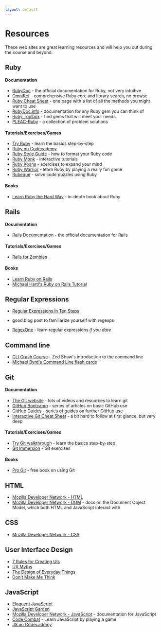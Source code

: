 ```yaml
---
layout: default
---
```


# Resources

These web sites are great learning resources and will help you out during the course and beyond.

## Ruby

#### Documentation

* [RubyDoc](http://ruby-doc.org/) - the official documentation for Ruby, not very intuitive
* [OmniRef](https://www.omniref.com/) - comprehensive Ruby core and library search, no browse
* [Ruby Cheat Sheet](http://overapi.com/ruby/) - one page with a list of all the methods you might want to use
* [RubyDoc.info](http://www.rubydoc.info/) - documentation for any Ruby gem you can think of
* [Ruby Toolbox](https://www.ruby-toolbox.com/) - find gems that will meet your needs
* [PLEAC-Ruby](http://pleac.sourceforge.net/pleac_ruby/index.html) - a collection of problem solutions

#### Tutorials/Exercises/Games

* [Try Ruby](http://tryruby.org/) - learn the basics step-by-step
* [Ruby on Codecademy](http://www.codecademy.com/en/tracks/ruby)
* [Ruby Style Guide](https://github.com/bbatsov/ruby-style-guide) - how to format your Ruby code
* [Ruby Monk](https://rubymonk.com/) - interactive tutorials
* [Ruby Koans](http://rubykoans.com/) - exercises to expand your mind
* [Ruby Warrior](https://www.bloc.io/ruby-warrior/) - learn Ruby by playing a really fun game
* [Rubeque](https://www.rubeque.com/) - solve code puzzles using Ruby

#### Books

* [Learn Ruby the Hard Way](http://ruby.learncodethehardway.org/) - in-depth book about Ruby

## Rails

#### Documentation

* [Rails Documentation](http://api.rubyonrails.org/) - the official documentation for Rails

#### Tutorials/Exercises/Games

* [Rails for Zombies](http://railsforzombies.org/)

#### Books

* [Learn Ruby on Rails](http://learn-rails.com/learn-ruby-on-rails.html)
* [Michael Hartl's Ruby on Rails Tutorial](http://www.railstutorial.org/)

## Regular Expressions

* [Regular Expressions in Ten Steps](http://russolsen.com/blog/2014/03/21/regular-expressions/)
- good blog post to familiarize yourself with regexps
* [RegexOne](http://regexone.com/) - learn regular expressions _if you dare_

## Command line

* [CLI Crash Course](http://cli.learncodethehardway.com/) - Zed Shaw's introduction to the command line
* [Michael Byrd's Command Line flash cards](http://quizlet.com/44120774/command-line-flash-cards/)

## Git

#### Documentation

* [The Git website](http://git-scm.com/) - lots of videos and resources to learn git
* [GitHub Bootcamp](https://help.github.com/categories/54/articles) - series of articles on basic GitHub use
* [GitHub Guides](https://guides.github.com/) - series of guides on further GitHub use
* [Interactive Git Cheat Sheet](http://ndpsoftware.com/git-cheatsheet.html) - a bit hard to follow at first glance, but very deep

#### Tutorials/Exercises/Games

* [Try Git walkthrough](https://try.github.io/) - learn the basics step-by-step
* [Git Immersion](http://gitimmersion.com/) - Git exercises

#### Books

* [Pro Git](http://git-scm.com/book) - free book on using Git

## HTML

* [Mozilla Developer Network - HTML](https://developer.mozilla.org/en-US/docs/Web/HTML)
* [Mozilla Developer Network - DOM](https://developer.mozilla.org/en-US/docs/DOM) - docs on the Document Object Model, which both HTML and JavaScript interact with

## CSS

* [Mozilla Developer Network - CSS](https://developer.mozilla.org/en-US/docs/Web/CSS)

## User Interface Design

* [7 Rules for Creating UIs](https://medium.com/@erikdkennedy/7-rules-for-creating-gorgeous-ui-part-1-559d4e805cda)
* [UX Myths](http://uxmyths.com/)
* [The Design of Everyday Things](http://www.amazon.com/Design-Everyday-Things-Revised-Expanded-ebook/dp/B00E257T6C/ref=sr_1_1?ie=UTF8&qid=1416520014&sr=8-1&keywords=the+design+of+everyday+things)
* [Don't Make Me Think](http://www.amazon.com/Dont-Make-Think-Revisited-Usability/dp/0321965515/ref=sr_1_1?ie=UTF8&qid=1416519930&sr=8-1&keywords=don%27t+make+me+think)

## JavaScript

* [Eloquent JavaScript](http://eloquentjavascript.net/)
* [JavaScript Garden](https://bonsaiden.github.io/JavaScript-Garden/)
* [Mozilla Developer Network - JavaScript](https://developer.mozilla.org/en-US/docs/Web/JavaScript) - documentation for JavaScript
* [Code Combat](http://codecombat.com/) - Learn JavaScript by playing a game
* [JS on Codecademy](http://www.codecademy.com/en/tracks/javascript)
